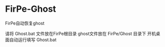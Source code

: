 # FirPe-Ghost
FirPe自动恢复ghost

请将 Ghost.bat 文件放在FirPe根目录
ghost文件放在 FirPe/Ghost 目录下
开机桌面自动运行填写 Ghost.bat
